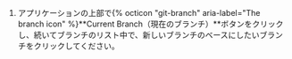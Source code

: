 1. アプリケーションの上部で{% octicon "git-branch" aria-label="The branch icon" %}**Current Branch（現在のブランチ）**ボタンをクリックし、続いてブランチのリスト中で、新しいブランチのベースにしたいブランチをクリックしてください。
